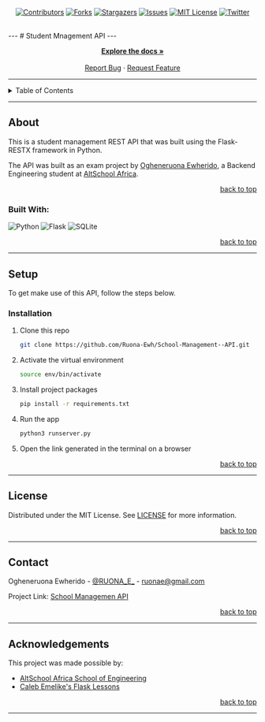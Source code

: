 <!-- Back to Top Navigation Anchor -->
<a name="readme-top"></a>

<!-- Project Shields -->
<div align="center">

  [![Contributors][contributors-shield]][contributors-url]
  [![Forks][forks-shield]][forks-url]
  [![Stargazers][stars-shield]][stars-url]
  [![Issues][issues-shield]][issues-url]
  [![MIT License][license-shield]][license-url]
  [![Twitter][twitter-shield]][twitter-url]
</div>

<br />
---
# Student Mnagement API
---

<div>
  <p align="center">
    <a href="https://github.com/Ruona-Ewh/School-Management--API#readme"><strong>Explore the docs »</strong></a>
    <br />
    <br />
    <a href="https://github.com/Ruona-Ewh/School-Management--API/issues">Report Bug</a>
    ·
    <a href="https://github.com/Ruona-Ewh/School-Management--API/issues">Request Feature</a>
  </p>
</div>

---

<!-- Table of Contents -->
<details>
  <summary>Table of Contents</summary>
  <ol>
    <li>
      <a href="#about-School-Managemet-API">Student-Management--API</a>
      <ul>
        <li><a href="#built-with">Built With</a></li>
      </ul>
    </li>
    <li><a href="#setup">Setup</a></li>
    <li><a href="#license">License</a></li>
    <li><a href="#contact">Contact</a></li>
    <li><a href="#acknowledgments">Acknowledgments</a></li>
  </ol>
  <p align="right"><a href="#readme-top">back to top</a></p>
</details>

---

<!-- About the API-->
## About
This is a student management REST API that was built using the Flask-RESTX framework in Python.

The API was built as an exam project by <a href="https://github.com/Ruona-Ewh/">Ogheneruona Ewherido</a>, a Backend Engineering student at <a href="https://altschoolafrica.com/schools/engineering">AltSchool Africa</a>.

<p align="right"><a href="#readme-top">back to top</a></p>

### Built With:

![Python][python]
![Flask][flask]
![SQLite][sqlite]

<p align="right"><a href="#readme-top">back to top</a></p>

---

<!-- SETUP-->
## Setup

To get make use of this API, follow the steps below.

### Installation

1. Clone this repo
   ```sh
   git clone https://github.com/Ruona-Ewh/School-Management--API.git
   ```
2. Activate the virtual environment
   ```sh
   source env/bin/activate
   ```
3. Install project packages
   ```sh
   pip install -r requirements.txt
   ```
4. Run the app
   ```sh
   python3 runserver.py
   ```
5. Open the link generated in the terminal on a browser

<p align="right"><a href="#readme-top">back to top</a></p>

---

<!-- License -->
## License

Distributed under the MIT License. See <a href="[https://github.com/Ruona-Ewh/School-Management--API](https://github.com/Ruona-Ewh/School-Management--API/blob/main/LICENSE)">LICENSE</a> for more information.

<p align="right"><a href="#readme-top">back to top</a></p>

---

<!-- Contact -->
## Contact

Ogheneruona Ewherido - [@RUONA_E_](https://twitter.com/RUONA_E_) - ruonae@gmail.com

Project Link: [School Managemen API](https://github.com/Ruona-Ewh/School-Management--API)

<p align="right"><a href="#readme-top">back to top</a></p>

---

<!-- Acknowledgements -->
## Acknowledgements

This project was made possible by:

* [AltSchool Africa School of Engineering](https://altschoolafrica.com/schools/engineering)
* [Caleb Emelike's Flask Lessons](https://github.com/CalebEmelike)
<p align="right"><a href="#readme-top">back to top</a></p>

---

<!-- Markdown Links & Images -->
[contributors-shield]: https://img.shields.io/github/contributors/Ruona-Ewh/School-Management--API.svg?style=for-the-badge
[contributors-url]: https://github.com/Ruona-Ewh/School-Management--API/graphs/contributors
[forks-shield]: https://img.shields.io/github/forks/Ruona-Ewh/School-Management--API.svg?style=for-the-badge
[forks-url]: https://github.com/Ruona-Ewh/School-Management--API/network/members
[stars-shield]: https://img.shields.io/github/stars/Ruona-Ewh/School-Management--API.svg?style=for-the-badge
[stars-url]: https://github.com/Ruona-Ewh/School-Management--API/stargazers
[issues-shield]: https://img.shields.io/github/issues/Ruona-Ewh/School-Management--API.svg?style=for-the-badge
[issues-url]: https://github.com/Ruona-EwhSchool-Management--APIissues
[license-shield]: https://img.shields.io/github/license/Ruona-Ewh/School-Management--API.svg?style=for-the-badge
[license-url]: https://github.com/Ruona-Ewh/School-Management--API/blob/main/LICENSE.txt
[twitter-shield]: https://img.shields.io/badge/-@RUONA_E-1ca0f1?style=for-the-badge&logo=twitter&logoColor=white&link=https://twitter.com/RUONA_E_
[twitter-url]: https://twitter.com/RUONA_E_
[python]: https://img.shields.io/badge/python-3670A0?style=for-the-badge&logo=python&logoColor=ffdd54
[flask]: https://img.shields.io/badge/flask-%23000.svg?style=for-the-badge&logo=flask&logoColor=white
[sqlite]: https://img.shields.io/badge/sqlite-%2307405e.svg?style=for-the-badge&logo=sqlite&logoColor=white
